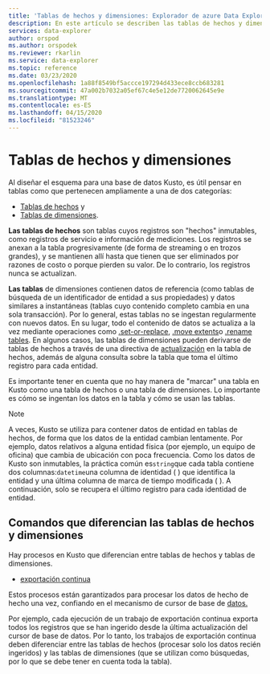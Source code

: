 ```yaml
---
title: 'Tablas de hechos y dimensiones: Explorador de azure Data Explorer Microsoft Docs'
description: En este artículo se describen las tablas de hechos y dimensiones en el Explorador de datos de Azure.
services: data-explorer
author: orspod
ms.author: orspodek
ms.reviewer: rkarlin
ms.service: data-explorer
ms.topic: reference
ms.date: 03/23/2020
ms.openlocfilehash: 1a88f8549bf5accce197294d433ece8ccb683281
ms.sourcegitcommit: 47a002b7032a05ef67c4e5e12de7720062645e9e
ms.translationtype: MT
ms.contentlocale: es-ES
ms.lasthandoff: 04/15/2020
ms.locfileid: "81523246"
---
```

# <a name="fact-and-dimension-tables"></a>Tablas de hechos y dimensiones

Al diseñar el esquema para una base de datos Kusto, es útil pensar en tablas como que pertenecen ampliamente a una de dos categorías:
* [Tablas de hechos](https://en.wikipedia.org/wiki/Fact_table) y
* [Tablas de dimensiones](https://en.wikipedia.org/wiki/Dimension_(data_warehouse)#Dimension_table).

**Las tablas de hechos** son tablas cuyos registros son "hechos" inmutables, como registros de servicio e información de mediciones. Los registros se anexan a la tabla progresivamente (de forma de streaming o en trozos grandes), y se mantienen allí hasta que tienen que ser eliminados por razones de costo o porque pierden su valor. De lo contrario, los registros nunca se actualizan.

**Las tablas** de dimensiones contienen datos de referencia (como tablas de búsqueda de un identificador de entidad a sus propiedades) y datos similares a instantáneas (tablas cuyo contenido completo cambia en una sola transacción). Por lo general, estas tablas no se ingestan regularmente con nuevos datos. En su lugar, todo el contenido de datos se actualiza a la vez mediante operaciones como [.set-or-replace](../management/data-ingestion/ingest-from-query.md), [.move extents](../management/extents-commands.md#move-extents)o [.rename tables](../management/rename-table-command.md).
En algunos casos, las tablas de dimensiones pueden derivarse de tablas de hechos a través de una directiva de [actualización](../management/updatepolicy.md) en la tabla de hechos, además de alguna consulta sobre la tabla que toma el último registro para cada entidad.

Es importante tener en cuenta que no hay manera de "marcar" una tabla en Kusto como una tabla de hechos o una tabla de dimensiones. Lo importante es cómo se ingentan los datos en la tabla y cómo se usan las tablas.

> [!NOTE]
> A veces, Kusto se utiliza para contener datos de entidad en tablas de hechos, de forma que los datos de la entidad cambian lentamente. Por ejemplo, datos relativos a alguna entidad física (por ejemplo, un equipo de oficina) que cambia de ubicación con poca frecuencia.
> Como los datos de Kusto son inmutables, la práctica común es`string`que cada tabla contiene dos columnas:`datetime`una columna de identidad ( ) que identifica la entidad y una última columna de marca de tiempo modificada ( ). A continuación, solo se recupera el último registro para cada identidad de entidad.



## <a name="commands-that-differentiate-fact-and-dimension-tables"></a>Comandos que diferencian las tablas de hechos y dimensiones

Hay procesos en Kusto que diferencian entre tablas de hechos y tablas de dimensiones.

* [exportación continua](../management/data-export/continuous-data-export.md)




Estos procesos están garantizados para procesar los datos de hecho de hecho una vez, confiando en el mecanismo de cursor de base de [datos.](../management/databasecursor.md)

Por ejemplo, cada ejecución de un trabajo de exportación continua exporta todos los registros que se han ingerido desde la última actualización del cursor de base de datos. Por lo tanto, los trabajos de exportación continua deben diferenciar entre las tablas de hechos (procesar solo los datos recién ingeridos) y las tablas de dimensiones (que se utilizan como búsquedas, por lo que se debe tener en cuenta toda la tabla).